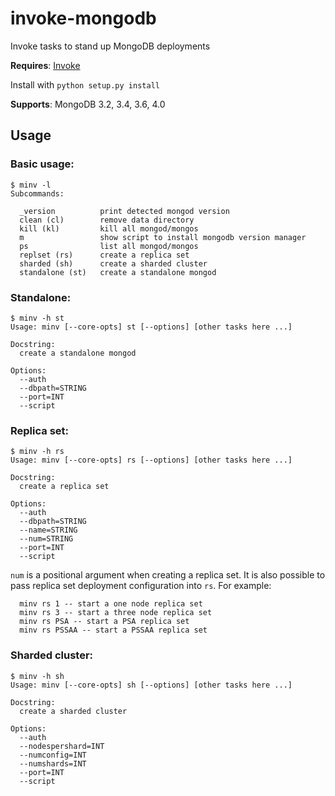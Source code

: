 # invoke-mongodb
Invoke tasks to stand up MongoDB deployments

**Requires**: [Invoke](http://www.pyinvoke.org/index.html)

Install with `python setup.py install`

**Supports**: MongoDB 3.2, 3.4, 3.6, 4.0

## Usage

### Basic usage:

```
$ minv -l
Subcommands:

  _version          print detected mongod version
  clean (cl)        remove data directory
  kill (kl)         kill all mongod/mongos
  m                 show script to install mongodb version manager
  ps                list all mongod/mongos
  replset (rs)      create a replica set
  sharded (sh)      create a sharded cluster
  standalone (st)   create a standalone mongod
```

### Standalone:

```
$ minv -h st
Usage: minv [--core-opts] st [--options] [other tasks here ...]

Docstring:
  create a standalone mongod

Options:
  --auth
  --dbpath=STRING
  --port=INT
  --script
```

### Replica set:

```
$ minv -h rs
Usage: minv [--core-opts] rs [--options] [other tasks here ...]

Docstring:
  create a replica set

Options:
  --auth
  --dbpath=STRING
  --name=STRING
  --num=STRING
  --port=INT
  --script
```

`num` is a positional argument when creating a replica set. It is also possible to pass replica set deployment configuration into `rs`. For example:

```
  minv rs 1 -- start a one node replica set
  minv rs 3 -- start a three node replica set
  minv rs PSA -- start a PSA replica set
  minv rs PSSAA -- start a PSSAA replica set
```

### Sharded cluster:

```
$ minv -h sh
Usage: minv [--core-opts] sh [--options] [other tasks here ...]

Docstring:
  create a sharded cluster

Options:
  --auth
  --nodespershard=INT
  --numconfig=INT
  --numshards=INT
  --port=INT
  --script
```
